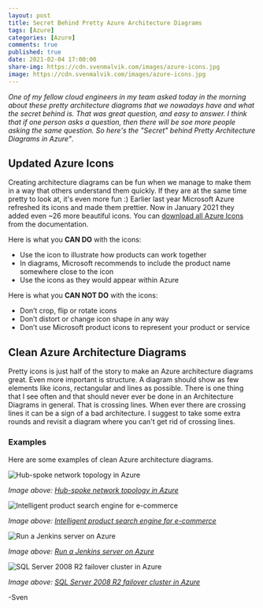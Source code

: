 ```yaml
---
layout: post
title: Secret Behind Pretty Azure Architecture Diagrams
tags: [Azure]
categories: [Azure]
comments: true
published: true
date: 2021-02-04 17:00:00
share-img: https://cdn.svenmalvik.com/images/azure-icons.jpg
image: https://cdn.svenmalvik.com/images/azure-icons.jpg
---
```


*One of my fellow cloud engineers in my team asked today in the morning about these pretty architecture diagrams that we nowadays have and what the secret behind is. That was great question, and easy to answer. I think that if one person asks a question, then there will be soe more people asking the same question. So here's the "Secret" behind Pretty Architecture Diagrams in Azure"*.

## Updated Azure Icons

Creating architecture diagrams can be fun when we manage to make them in a way that others understand them quickly. If they are at the same time pretty to look at, it's even more fun :) Earlier last year Microsoft Azure refreshed its icons and made them prettier. Now in January 2021 they added even ~26 more beautiful icons. You can [download all Azure Icons](https://docs.microsoft.com/en-us/azure/architecture/icons/?WT.mc_id=AZ-MVP-5004080) from the documentation.

Here is what you **CAN DO** with the icons:
- Use the icon to illustrate how products can work together
- In diagrams, Microsoft recommends to include the product name somewhere close to the icon
- Use the icons as they would appear within Azure

Here is what you **CAN NOT DO** with the icons:
- Don’t crop, flip or rotate icons
- Don’t distort or change icon shape in any way
- Don’t use Microsoft product icons to represent your product or service

## Clean Azure Architecture Diagrams

Pretty icons is just half of the story to make an Azure architecture diagrams great. Even more important is structure. A diagram should show as few elements like icons, rectangular and lines as possible. There is one thing that I see often and that should never ever be done in an Architecture Diagrams in general. That is crossing lines. When ever there are crossing lines it can be a sign of a bad architecture. I suggest to take some extra rounds and revisit a diagram where you can't get rid of crossing lines.

### Examples

Here are some examples of clean Azure architecture diagrams. 

![Hub-spoke network topology in Azure](https://docs.microsoft.com/en-us/azure/architecture/reference-architectures/hybrid-networking/images/hub-spoke.png?WT.mc_id=AZ-MVP-5004080)

*Image above: [Hub-spoke network topology in Azure](https://docs.microsoft.com/en-us/azure/architecture/reference-architectures/hybrid-networking/hub-spoke?tabs=cli?WT.mc_id=AZ-MVP-5004080)*

![Intelligent product search engine for e-commerce](https://docs.microsoft.com/en-us/azure/architecture/example-scenario/apps/media/architecture-ecommerce-search.png?WT.mc_id=AZ-MVP-5004080)

*Image above: [Intelligent product search engine for e-commerce](https://docs.microsoft.com/en-us/azure/architecture/example-scenario/apps/ecommerce-search?WT.mc_id=AZ-MVP-5004080)*

![Run a Jenkins server on Azure](https://docs.microsoft.com/en-us/azure/architecture/example-scenario/apps/media/architecture-jenkins.png?WT.mc_id=AZ-MVP-5004080)

*Image above: [Run a Jenkins server on Azure](https://docs.microsoft.com/en-us/azure/architecture/example-scenario/apps/jenkins?WT.mc_id=AZ-MVP-5004080)*

![SQL Server 2008 R2 failover cluster in Azure](https://docs.microsoft.com/en-us/azure/architecture/example-scenario/sql-failover/windows-server-2008-r2-failover-cluster-with-azure-shared-disk.png?WT.mc_id=AZ-MVP-5004080)

*Image above: [SQL Server 2008 R2 failover cluster in Azure](https://docs.microsoft.com/en-us/azure/architecture/example-scenario/sql-failover/sql-failover-2008r2?WT.mc_id=AZ-MVP-5004080)*

-Sven